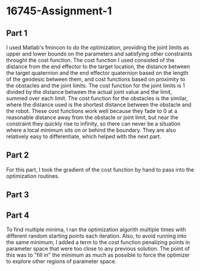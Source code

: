 # 16745-Assignment-1

## Part 1
I used Matlab's fmincon to do the optimization, providing the joint limits as upper and lower bounds on the parameters and satisfying other constraints throught the cost function. The cost function I used consisted of the distance from the end effector to the target location, the distance between the target quaternion and the end effector quaternion based on the length of the geodesic between them, and cost functions based on proximity to the obstacles and the joint limits. The cost function for the joint limits is 1 divided by the distance between the actual joint value and the limit, summed over each limit. The cost function for the obstacles is the similar, where the distance used is the shortest distance between the obstacle and the robot. These cost functions work well because they fade to 0 at a reasonable distance away from the obstacle or joint limit, but near the constraint they quickly rise to infinity, so there can never be a situation where a local minimum sits on or behind the boundary. They are also relatively easy to differentiate, which helped with the next part.

## Part 2
For this part, I took the gradient of the cost function by hand to pass into the optimization routines.

## Part 3

## Part 4
To find multiple minima, I ran the optimization algorith multiple times with different random starting points each iteration. Also, to avoid running into the same minimum, I added a term to the cost function penalizing points in parameter space that were too close to any previous solution. The point of this was to "fill in" the minimum as much as possible to force the optimizer to explore other regions of parameter space.
